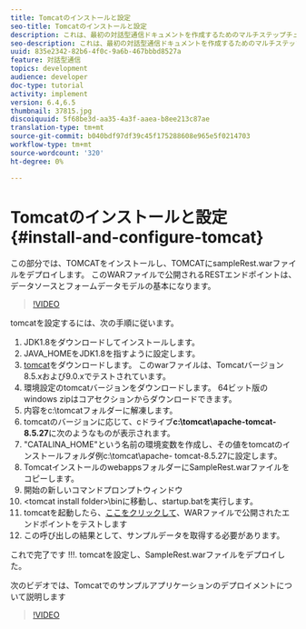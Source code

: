 ```yaml
---
title: Tomcatのインストールと設定
seo-title: Tomcatのインストールと設定
description: これは、最初の対話型通信ドキュメントを作成するためのマルチステップチュートリアルのパート1です。このパートでは、TOMCATをインストールし、sampleRest.warファイルをTOMCATにデプロイします。 このWARファイルで公開されるRESTエンドポイントは、データソースとフォームデータモデルの基本になります。
seo-description: これは、最初の対話型通信ドキュメントを作成するためのマルチステップチュートリアルのパート1です。このパートでは、TOMCATをインストールし、sampleRest.warファイルをTOMCATにデプロイします。 このWARファイルで公開されるRESTエンドポイントは、データソースとフォームデータモデルの基本になります。
uuid: 835e2342-82b6-4f0c-9a6b-467bbbd8527a
feature: 対話型通信
topics: development
audience: developer
doc-type: tutorial
activity: implement
version: 6.4,6.5
thumbnail: 37815.jpg
discoiquuid: 5f68be3d-aa35-4a3f-aaea-b8ee213c87ae
translation-type: tm+mt
source-git-commit: b040bdf97df39c45f175288608e965e5f0214703
workflow-type: tm+mt
source-wordcount: '320'
ht-degree: 0%

---
```



# Tomcatのインストールと設定{#install-and-configure-tomcat}

この部分では、TOMCATをインストールし、TOMCATにsampleRest.warファイルをデプロイします。 このWARファイルで公開されるRESTエンドポイントは、データソースとフォームデータモデルの基本になります。

>[!VIDEO](https://video.tv.adobe.com/v/37815/?quality=9&learn=on)

tomcatを設定するには、次の手順に従います。

1. JDK1.8をダウンロードしてインストールします。
2. JAVA_HOMEをJDK1.8を指すように設定します。
3. [tomcat](https://tomcat.apache.org/)をダウンロードします。 このwarファイルは、Tomcatバージョン8.5.xおよび9.0.xでテストされています。
4. 環境設定のtomcatバージョンをダウンロードします。 64ビット版のwindows zipはコアセクションからダウンロードできます。
5. 内容をc:\tomcatフォルダーに解凍します。
6. tomcatのバージョンに応じて、cドライブ&#x200B;**c:\tomcat\apache-tomcat-8.5.27**&#x200B;に次のようなものが表示されます。
7. &quot;CATALINA_HOME&quot;という名前の環境変数を作成し、その値をtomcatのインストールフォルダ例c:\tomcat\apache- tomcat-8.5.27に設定します。
8. TomcatインストールのwebappsフォルダーにSampleRest.warファイルをコピーします。
9. 開始の新しいコマンドプロンプトウィンドウ
10. &lt;tomcat install folder>\binに移動し、startup.batを実行します。
11. tomcatを起動したら、[ここをクリックして](http://localhost:8080/SampleRest/webapi/getStatement/9586)、WARファイルで公開されたエンドポイントをテストします
12. この呼び出しの結果として、サンプルデータを取得する必要があります。

これで完了です !!!. tomcatを設定し、SampleRest.warファイルをデプロイした。

次のビデオでは、Tomcatでのサンプルアプリケーションのデプロイメントについて説明します
>[!VIDEO](https://video.tv.adobe.com/v/37815)